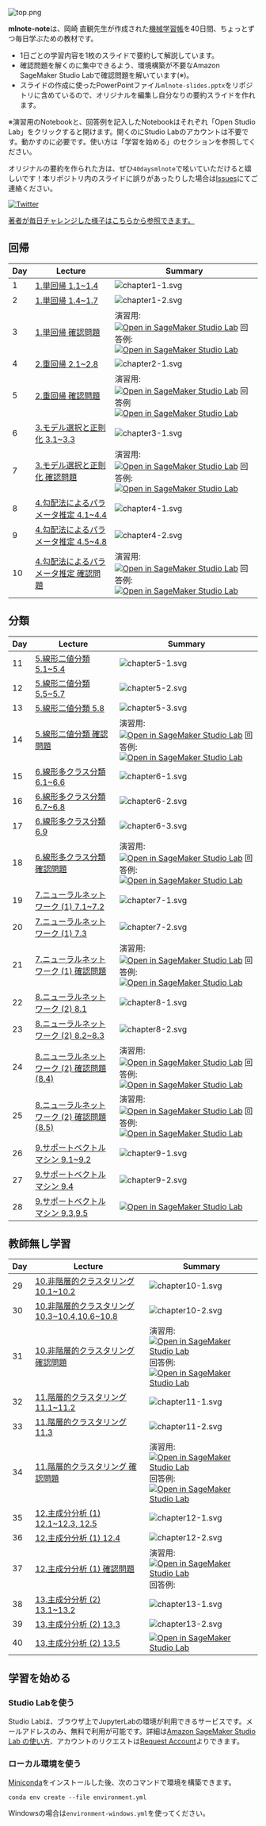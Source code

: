 ![top.png](images/top.png)

**mlnote-note**は、岡崎 直観先生が作成された[機械学習帳](https://chokkan.github.io/mlnote/index.html)を40日間、ちょっとずつ毎日学ぶための教材です。

* 1日ごとの学習内容を1枚のスライドで要約して解説しています。
* 確認問題を解くのに集中できるよう、環境構築が不要なAmazon SageMaker Studio Labで確認問題を解いています(※)。
* スライドの作成に使ったPowerPointファイル`mlnote-slides.pptx`をリポジトリに含めているので、オリジナルを編集し自分なりの要約スライドを作れます。

※演習用のNotebookと、回答例を記入したNotebookはそれぞれ「Open Studio Lab」をクリックすると開けます。開くのにStudio Labのアカウントは不要です。動かすのに必要です。使い方は「学習を始める」のセクションを参照してください。

オリジナルの要約を作られた方は、ぜひ`40daysmlnote`で呟いていただけると嬉しいです！本リポジトリ内のスライドに誤りがあったりした場合は[Issues](https://github.com/icoxfog417/mlnote-note/issues)にてご連絡ください。

[![Twitter](https://img.shields.io/badge/Twitter-%231DA1F2.svg?style=for-the-badge&logo=Twitter&logoColor=white)](https://twitter.com/search?q=%2340daysmlnote&src=typed_query&f=live)

[著者が毎日チャレンジした様子はこちらから参照できます。](https://twitter.com/hashtag/30daymlnote?src=hashtag_click)

## 回帰

| Day | Lecture       | Summary |
|-----|---------------|---------|
|1    | [1.単回帰 1.1~1.4](https://chokkan.github.io/mlnote/regression/01sra.html)| ![chapter1-1.svg](notebooks/images/chapter1/chapter1-1.svg)  |
|2    | [1.単回帰 1.4~1.7](https://chokkan.github.io/mlnote/regression/01sra.html#a-b)| ![chapter1-2.svg](notebooks/images/chapter1/chapter1-2.svg)  |
|3    | [1.単回帰 確認問題](https://chokkan.github.io/mlnote/regression/01sra.html#id13) | 演習用:  [![Open in SageMaker Studio Lab](https://studiolab.sagemaker.aws/studiolab.svg)](https://studiolab.sagemaker.aws/import/github/icoxfog417/mlnote-note/blob/main/notebooks/chapter1.ipynb) 回答例: [![Open in SageMaker Studio Lab](https://studiolab.sagemaker.aws/studiolab.svg)](https://studiolab.sagemaker.aws/import/github/icoxfog417/mlnote-note/blob/main/notebooks/chapter1_answer.ipynb)|
|4    | [2.重回帰 2.1~2.8](https://chokkan.github.io/mlnote/regression/02mra.html)| ![chapter2-1.svg](notebooks/images/chapter2/chapter2-1.svg)  |
|5    | [2.重回帰 確認問題](https://chokkan.github.io/mlnote/regression/02mra.html#id17)| 演習用:[![Open in SageMaker Studio Lab](https://studiolab.sagemaker.aws/studiolab.svg)](https://studiolab.sagemaker.aws/import/github/icoxfog417/mlnote-note/blob/main/notebooks/chapter2.ipynb) 回答例 [![Open in SageMaker Studio Lab](https://studiolab.sagemaker.aws/studiolab.svg)](https://studiolab.sagemaker.aws/import/github/icoxfog417/mlnote-note/blob/main/notebooks/chapter2_answer.ipynb)|
|6    | [3.モデル選択と正則化 3.1~3.3](https://chokkan.github.io/mlnote/regression/03regularization.html)| ![chapter3-1.svg](notebooks/images/chapter3/chapter3-1.svg) |
|7    | [3.モデル選択と正則化 確認問題](https://chokkan.github.io/mlnote/regression/03regularization.html#id4)| 演習用:[![Open in SageMaker Studio Lab](https://studiolab.sagemaker.aws/studiolab.svg)](https://studiolab.sagemaker.aws/import/github/icoxfog417/mlnote-note/blob/main/notebooks/chapter3.ipynb) 回答例:[![Open in SageMaker Studio Lab](https://studiolab.sagemaker.aws/studiolab.svg)](https://studiolab.sagemaker.aws/import/github/icoxfog417/mlnote-note/blob/main/notebooks/chapter3_answer.ipynb) |
|8    | [4.勾配法によるパラメータ推定 4.1~4.4](https://chokkan.github.io/mlnote/regression/04sgd.html)| ![chapter4-1.svg](notebooks/images/chapter4/chapter4-1.svg) |
|9    | [4.勾配法によるパラメータ推定 4.5~4.8](https://chokkan.github.io/mlnote/regression/04sgd.html#id10)| ![chapter4-2.svg](notebooks/images/chapter4/chapter4-2.svg) |
|10   | [4.勾配法によるパラメータ推定 確認問題](https://chokkan.github.io/mlnote/regression/04sgd.html#id20) | 演習用: [![Open in SageMaker Studio Lab](https://studiolab.sagemaker.aws/studiolab.svg)](https://studiolab.sagemaker.aws/import/github/icoxfog417/mlnote-note/blob/main/notebooks/chapter4.ipynb) 回答例:[![Open in SageMaker Studio Lab](https://studiolab.sagemaker.aws/studiolab.svg)](https://studiolab.sagemaker.aws/import/github/icoxfog417/mlnote-note/blob/main/notebooks/chapter4_answer.ipynb) 

## 分類

| Day | Lecture       | Summary |
|-----|---------------|---------|
|11   | [5.線形二値分類 5.1~5.4](https://chokkan.github.io/mlnote/classification/01binary.html)| ![chapter5-1.svg](notebooks/images/chapter5/chapter5-1.svg)  |
|12   | [5.線形二値分類 5.5~5.7](https://chokkan.github.io/mlnote/classification/01binary.html#id7)| ![chapter5-2.svg](notebooks/images/chapter5/chapter5-2.svg)  |
|13   | [5.線形二値分類 5.8](https://chokkan.github.io/mlnote/classification/01binary.html#id11)| ![chapter5-3.svg](notebooks/images/chapter5/chapter5-3.svg)  |
|14   | [5.線形二値分類 確認問題](https://chokkan.github.io/mlnote/classification/01binary.html#id19)| 演習用:[![Open in SageMaker Studio Lab](https://studiolab.sagemaker.aws/studiolab.svg)](https://studiolab.sagemaker.aws/import/github/icoxfog417/mlnote-note/blob/main/notebooks/chapter5.ipynb) 回答例:[![Open in SageMaker Studio Lab](https://studiolab.sagemaker.aws/studiolab.svg)](https://studiolab.sagemaker.aws/import/github/icoxfog417/mlnote-note/blob/main/notebooks/chapter5_answer.ipynb) |
|15   | [6.線形多クラス分類 6.1~6.6](https://chokkan.github.io/mlnote/classification/02multi.html)| ![chapter6-1.svg](notebooks/images/chapter6/chapter6-1.svg)  |
|16   | [6.線形多クラス分類 6.7~6.8](https://chokkan.github.io/mlnote/classification/02multi.html#id10)| ![chapter6-2.svg](notebooks/images/chapter6/chapter6-2.svg)  |
|17   | [6.線形多クラス分類 6.9](https://chokkan.github.io/mlnote/classification/02multi.html#id13)| ![chapter6-3.svg](notebooks/images/chapter6/chapter6-3.svg)  |
|18   | [6.線形多クラス分類 確認問題](https://chokkan.github.io/mlnote/classification/02multi.html#id16)| 演習用:[![Open in SageMaker Studio Lab](https://studiolab.sagemaker.aws/studiolab.svg)](https://studiolab.sagemaker.aws/import/github/icoxfog417/mlnote-note/blob/main/notebooks/chapter6.ipynb) 回答例:[![Open in SageMaker Studio Lab](https://studiolab.sagemaker.aws/studiolab.svg)](https://studiolab.sagemaker.aws/import/github/icoxfog417/mlnote-note/blob/main/notebooks/chapter6_answer.ipynb)  |
|19   | [7.ニューラルネットワーク (1) 7.1~7.2](https://chokkan.github.io/mlnote/classification/03nn.html) | ![chapter7-1.svg](notebooks/images/chapter7/chapter7-1.svg) |
|20   | [7.ニューラルネットワーク (1) 7.3](https://chokkan.github.io/mlnote/classification/03nn.html#id18) | ![chapter7-2.svg](notebooks/images/chapter7/chapter7-2.svg) |
|21   | [7.ニューラルネットワーク (1) 確認問題](https://chokkan.github.io/mlnote/classification/03nn.html#id21)| 演習用:[![Open in SageMaker Studio Lab](https://studiolab.sagemaker.aws/studiolab.svg)](https://studiolab.sagemaker.aws/import/github/icoxfog417/mlnote-note/blob/main/notebooks/chapter7.ipynb) 回答例:[![Open in SageMaker Studio Lab](https://studiolab.sagemaker.aws/studiolab.svg)](https://studiolab.sagemaker.aws/import/github/icoxfog417/mlnote-note/blob/main/notebooks/chapter7_answer.ipynb) |
|22   | [8.ニューラルネットワーク (2) 8.1](https://chokkan.github.io/mlnote/classification/04nntrain.html) | ![chapter8-1.svg](notebooks/images/chapter8/chapter8-1.svg) |
|23   | [8.ニューラルネットワーク (2) 8.2~8.3](https://chokkan.github.io/mlnote/classification/04nntrain.html#nn) | ![chapter8-2.svg](notebooks/images/chapter8/chapter8-2.svg) |
|24   | [8.ニューラルネットワーク (2) 確認問題(8.4)](https://chokkan.github.io/mlnote/classification/04nntrain.html#id13)| 演習用:[![Open in SageMaker Studio Lab](https://studiolab.sagemaker.aws/studiolab.svg)](https://studiolab.sagemaker.aws/import/github/icoxfog417/mlnote-note/blob/main/notebooks/chapter8.ipynb) 回答例:[![Open in SageMaker Studio Lab](https://studiolab.sagemaker.aws/studiolab.svg)](https://studiolab.sagemaker.aws/import/github/icoxfog417/mlnote-note/blob/main/notebooks/chapter8_answer.ipynb)|
|25   | [8.ニューラルネットワーク (2) 確認問題(8.5)](https://chokkan.github.io/mlnote/classification/04nntrain.html#id13)| 演習用:[![Open in SageMaker Studio Lab](https://studiolab.sagemaker.aws/studiolab.svg)](https://studiolab.sagemaker.aws/import/github/icoxfog417/mlnote-note/blob/main/notebooks/chapter8.ipynb) 回答例:[![Open in SageMaker Studio Lab](https://studiolab.sagemaker.aws/studiolab.svg)](https://studiolab.sagemaker.aws/import/github/icoxfog417/mlnote-note/blob/main/notebooks/chapter8_answer.ipynb)|
|26   | [9.サポートベクトルマシン 9.1~9.2](https://chokkan.github.io/mlnote/classification/05svm.html) | ![chapter9-1.svg](notebooks/images/chapter9/chapter9-1.svg) |
|27   | [9.サポートベクトルマシン 9.4](https://chokkan.github.io/mlnote/classification/05svm.html#id6) | ![chapter9-2.svg](notebooks/images/chapter9/chapter9-2.svg) |
|28   | [9.サポートベクトルマシン 9.3,9.5](https://chokkan.github.io/mlnote/classification/05svm.html#svm)| [![Open in SageMaker Studio Lab](https://studiolab.sagemaker.aws/studiolab.svg)](https://studiolab.sagemaker.aws/import/github/icoxfog417/mlnote-note/blob/main/notebooks/chapter9_explain.ipynb)|

## 教師無し学習

| Day | Lecture       | Summary |
|-----|---------------|---------|
|29   | [10.非階層的クラスタリング 10.1~10.2](https://chokkan.github.io/mlnote/unsupervised/01kmeans.html) | ![chapter10-1.svg](notebooks/images/chapter10/chapter10-1.svg) |
|30   | [10.非階層的クラスタリング 10.3~10.4,10.6~10.8](https://chokkan.github.io/mlnote/unsupervised/01kmeans.html#lloyd) | ![chapter10-2.svg](notebooks/images/chapter10/chapter10-2.svg) |
|31   | [10.非階層的クラスタリング 確認問題](https://chokkan.github.io/mlnote/unsupervised/01kmeans.html#id20) | 演習用:[![Open in SageMaker Studio Lab](https://studiolab.sagemaker.aws/studiolab.svg)](https://studiolab.sagemaker.aws/import/github/icoxfog417/mlnote-note/blob/main/notebooks/chapter10.ipynb) 回答例:[![Open in SageMaker Studio Lab](https://studiolab.sagemaker.aws/studiolab.svg)](https://studiolab.sagemaker.aws/import/github/icoxfog417/mlnote-note/blob/main/notebooks/chapter10_answer.ipynb) |
|32   | [11.階層的クラスタリング 11.1~11.2](https://chokkan.github.io/mlnote/unsupervised/02hac.html) | ![chapter11-1.svg](notebooks/images/chapter11/chapter11-1.svg) |
|33   | [11.階層的クラスタリング 11.3](https://chokkan.github.io/mlnote/unsupervised/02hac.html#id10) | ![chapter11-2.svg](notebooks/images/chapter11/chapter11-2.svg) |
|34   | [11.階層的クラスタリング 確認問題](https://chokkan.github.io/mlnote/unsupervised/02hac.html#id19) | 演習用:[![Open in SageMaker Studio Lab](https://studiolab.sagemaker.aws/studiolab.svg)](https://studiolab.sagemaker.aws/import/github/icoxfog417/mlnote-note/blob/main/notebooks/chapter11.ipynb) 回答例:[![Open in SageMaker Studio Lab](https://studiolab.sagemaker.aws/studiolab.svg)](https://studiolab.sagemaker.aws/import/github/icoxfog417/mlnote-note/blob/main/notebooks/chapter11_answer.ipynb)|
|35   | [12.主成分分析 (1) 12.1~12.3, 12.5](https://chokkan.github.io/mlnote/unsupervised/03pca.html) | ![chapter12-1.svg](notebooks/images/chapter11/chapter12-1.svg) |
|36   | [12.主成分分析 (1) 12.4](https://chokkan.github.io/mlnote/unsupervised/03pca.html#id5) | ![chapter12-2.svg](notebooks/images/chapter12/chapter12-2.svg) |
|37   | [12.主成分分析 (1) 確認問題](https://chokkan.github.io/mlnote/unsupervised/03pca.html#id8) | 演習用:[![Open in SageMaker Studio Lab](https://studiolab.sagemaker.aws/studiolab.svg)](https://studiolab.sagemaker.aws/import/github/icoxfog417/mlnote-note/blob/main/notebooks/chapter12.ipynb) 回答例:|[![Open in SageMaker Studio Lab](https://studiolab.sagemaker.aws/studiolab.svg)](https://studiolab.sagemaker.aws/import/github/icoxfog417/mlnote-note/blob/main/notebooks/chapter12_answer.ipynb)　|
|38   | [13.主成分分析 (2) 13.1~13.2](https://chokkan.github.io/mlnote/unsupervised/04pca2.html) | ![chapter13-1.svg](notebooks/images/chapter13/chapter13-1.svg) |
|39   | [13.主成分分析 (2) 13.3](https://chokkan.github.io/mlnote/unsupervised/04pca2.html#id7) | ![chapter13-2.svg](notebooks/images/chapter13/chapter13-2.svg) |
|40   | [13.主成分分析 (2) 13.5](https://chokkan.github.io/mlnote/classification/05svm.html#svm)| [![Open in SageMaker Studio Lab](https://studiolab.sagemaker.aws/studiolab.svg)](https://studiolab.sagemaker.aws/import/github/icoxfog417/mlnote-note/blob/main/notebooks/chapter13.ipynb)|


## 学習を始める

### Studio Labを使う

Studio Labは、ブラウザ上でJupyterLabの環境が利用できるサービスです。メールアドレスのみ、無料で利用が可能です。詳細は[Amazon SageMaker Studio Lab の使い方](https://github.com/aws-sagemaker-jp/awesome-studio-lab-jp/blob/main/README_usage.md)、アカウントのリクエストは[Request Account](https://bit.ly/3sB7nC3)よりできます。

### ローカル環境を使う

[Miniconda](https://docs.conda.io/en/latest/miniconda.html)をインストールした後、次のコマンドで環境を構築できます。

`conda env create --file environment.yml`

Windowsの場合は`environment-windows.yml`を使ってください。
